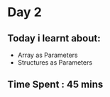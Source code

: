 
# Day 2

## Today i learnt about:
* Array as Parameters
* Structures as Parameters

## Time Spent : 45 mins 